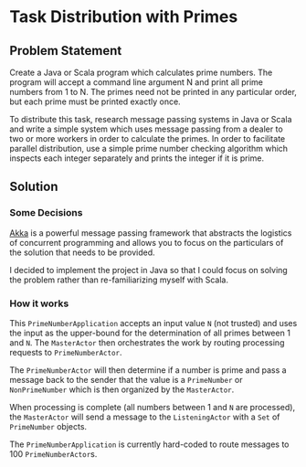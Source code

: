 # Task Distribution with Primes

## Problem Statement

Create a Java or Scala program which calculates prime numbers. The program will accept a command line argument N and print all prime numbers from 1 to N. The primes need not be printed in any particular order, but each prime must be printed exactly once.

To distribute this task, research message passing systems in Java or Scala and write a simple system which uses message passing from a dealer to two or more workers in order to calculate the primes. In order to facilitate parallel distribution, use a simple prime number checking algorithm which inspects each integer separately and prints the integer if it is prime.

## Solution

### Some Decisions

[Akka](http://akka.io) is a powerful message passing framework that abstracts the logistics of concurrent programming and allows you to focus on the particulars of the solution that needs to be provided. 

I decided to implement the project in Java so that I could focus on solving the problem rather than re-familiarizing myself with Scala.

### How it works

This `PrimeNumberApplication` accepts an input value `N` (not trusted) and uses the input as the upper-bound for the determination of all primes between 1 and `N`. The `MasterActor` then orchestrates the work by routing processing requests to `PrimeNumberActor`.

The `PrimeNumberActor` will then determine if a number is prime and pass a message back to the sender that the value is a `PrimeNumber` or `NonPrimeNumber` which is then organized by the `MasterActor`.

When processing is complete (all numbers between 1 and `N` are processed), the `MasterActor` will send a message to the `ListeningActor` with a `Set` of `PrimeNumber` objects. 

The `PrimeNumberApplication` is currently hard-coded to route messages to 100 `PrimeNumberActor`s.